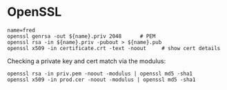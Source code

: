 # OpenSSL

```
name=fred
openssl genrsa -out ${name}.priv 2048      # PEM
openssl rsa -in ${name}.priv -pubout > ${name}.pub
openssl x509 -in certificate.crt -text -noout     # show cert details
```

Checking a private key and cert match via the modulus:

```
openssl rsa -in priv.pem -noout -modulus | openssl md5 -sha1
openssl x509 -in prod.cer -noout -modulus | openssl md5 -sha1
```
